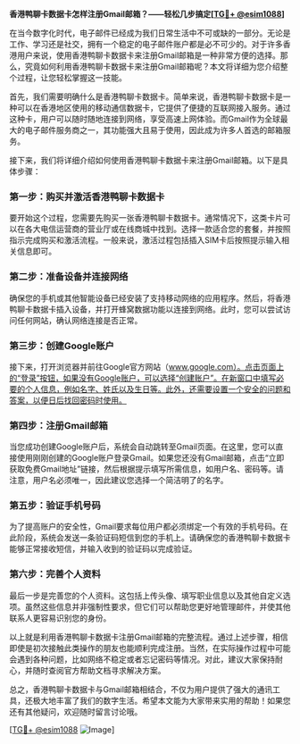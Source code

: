 **香港鸭聊卡数据卡怎样注册Gmail邮箱？——轻松几步搞定[[TG💪+ @esim1088](https://t.me/s/esim1088)]**

在当今数字化时代，电子邮件已经成为我们日常生活中不可或缺的一部分。无论是工作、学习还是社交，拥有一个稳定的电子邮件账户都是必不可少的。对于许多香港用户来说，使用香港鸭聊卡数据卡来注册Gmail邮箱是一种非常方便的选择。那么，究竟如何利用香港鸭聊卡数据卡来注册Gmail邮箱呢？本文将详细为您介绍整个过程，让您轻松掌握这一技能。

首先，我们需要明确什么是香港鸭聊卡数据卡。简单来说，香港鸭聊卡数据卡是一种可以在香港地区使用的移动通信数据卡，它提供了便捷的互联网接入服务。通过这种卡，用户可以随时随地连接到网络，享受高速上网体验。而Gmail作为全球最大的电子邮件服务商之一，其功能强大且易于使用，因此成为许多人首选的邮箱服务。

接下来，我们将详细介绍如何使用香港鸭聊卡数据卡来注册Gmail邮箱。以下是具体步骤：

### 第一步：购买并激活香港鸭聊卡数据卡

要开始这个过程，您需要先购买一张香港鸭聊卡数据卡。通常情况下，这类卡片可以在各大电信运营商的营业厅或在线商城中找到。选择一款适合您的套餐，并按照指示完成购买和激活流程。一般来说，激活过程包括插入SIM卡后按照提示输入相关信息即可。

### 第二步：准备设备并连接网络

确保您的手机或其他智能设备已经安装了支持移动网络的应用程序。然后，将香港鸭聊卡数据卡插入设备，并打开蜂窝数据功能以连接到网络。此时，您可以尝试访问任何网站，确认网络连接是否正常。

### 第三步：创建Google账户

接下来，打开浏览器并前往Google官方网站（www.google.com）。点击页面上的“登录”按钮，如果没有Google账户，可以选择“创建账户”。在新窗口中填写必要的个人信息，例如名字、姓氏以及生日等。此外，还需要设置一个安全的问题和答案，以便日后找回密码时使用。

### 第四步：注册Gmail邮箱

当您成功创建Google账户后，系统会自动跳转至Gmail页面。在这里，您可以直接使用刚刚创建的Google账户登录Gmail。如果您还没有Gmail邮箱，点击“立即获取免费Gmail地址”链接，然后根据提示填写所需信息，如用户名、密码等。请注意，用户名必须唯一，因此建议您选择一个简洁明了的名字。

### 第五步：验证手机号码

为了提高账户的安全性，Gmail要求每位用户都必须绑定一个有效的手机号码。在此阶段，系统会发送一条验证码短信到您的手机上。请确保您的香港鸭聊卡数据卡能够正常接收短信，并输入收到的验证码以完成验证。

### 第六步：完善个人资料

最后一步是完善您的个人资料。这包括上传头像、填写职业信息以及其他自定义选项。虽然这些信息并非强制性要求，但它们可以帮助您更好地管理邮件，并使其他联系人更容易识别您的身份。

以上就是利用香港鸭聊卡数据卡注册Gmail邮箱的完整流程。通过上述步骤，相信即使是初次接触此类操作的朋友也能顺利完成注册。当然，在实际操作过程中可能会遇到各种问题，比如网络不稳定或者忘记密码等情况。对此，建议大家保持耐心，并随时查阅官方帮助文档寻求解决方案。

总之，香港鸭聊卡数据卡与Gmail邮箱相结合，不仅为用户提供了强大的通讯工具，还极大地丰富了我们的数字生活。希望本文能为大家带来实用的帮助！如果您还有其他疑问，欢迎随时留言讨论哦。

[[TG💪+ @esim1088](https://t.me/s/esim1088) ![Image](https://i.postimg.cc/4NQfJmqS/Snipaste-2025-05-13-00-14-12.png)]